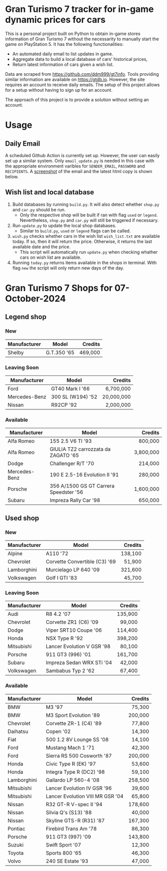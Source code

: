# Gran Turismo 7 tracker for in-game dynamic prices for cars

This is a personal project built on Python to obtain in-game stores information of Gran Turismo 7 without the necessarity to manually start the game on PlayStation 5. It has the following functionalities:

- An automated daily email to list updates in game.
- Aggregate data to build a local database of cars' historical prices,
- Return latest information of cars given a wish list.

Data are scraped from https://github.com/ddm999/gt7info. Tools providing similar information are available on https://gtdb.io. However, the site requires an account to receive daily emails. The setup of this project allows for a setup without having to sign up for an account.

The approach of this project is to provide a solution without setting an account.

# Usage

## Daily Email

A scheduled Github Action is currently set up. However, the user can easily set up a similar system. Only `email_update.py` is needed in this case with the appropriate environment varibles for `SENDER_EMAIL`, `PASSWORD` and `RECIPIENTS`. A [screenshot](https://raw.githubusercontent.com/marcohoucheng/Gran-Turismo-7-Price-Tracker/main/data/email_screenshot.png) of the email and the latest html copy is shown below.

## Wish list and local database

1. Build databases by running `build.py`. It will also detect whether `shop.py` and `car.py` should be run.
    - Only the respective shop will be built if ran with flag `used` or `legend`. Nevertheless, `shop.py` and `car.py` will still be triggered if necessary.
2. Run `update.py` to update the local shop databases.
    - Similar to `build.py`, `used` or `legend` flags can be called.
3. `wish.py` checks whether cars in the wish list `wish_list.txt` are available today. If so, then it will return the price. Otherwise, it returns the last available date and the price.
    - This script will automatically run `update.py` when checking whather cars on wish list are available.
4. Running `today.py` returns items available in the shops in terminal. With flag `new` the script will only return new days of the day.


# Gran Turismo 7 Shops for 07-October-2024



## Legend shop

### New
 | Manufacturer | Model | Credits |
 | --- | --- | --: |
|Shelby|G.T.350 '65|469,000|

### Leaving Soon
 | Manufacturer | Model | Credits |
 | --- | --- | --: |
|Ford|GT40 Mark I '66|6,700,000|
|Mercedes-Benz|300 SL (W194) '52|20,000,000|
|Nissan|R92CP '92|2,000,000|

### Available
 | Manufacturer | Model | Credits |
 | --- | --- | --: |
|Alfa Romeo|155 2.5 V6 TI '93|800,000|
|Alfa Romeo|GIULIA TZ2 carrozzata da ZAGATO '65|3,800,000|
|Dodge|Challenger R/T '70|214,000|
|Mercedes-Benz|190 E 2.5-16 Evolution II '91|280,000|
|Porsche|356 A/1500 GS GT Carrera Speedster '56|1,600,000|
|Subaru|Impreza Rally Car '98|650,000|


## Used shop

### New
 | Manufacturer | Model | Credits |
 | --- | --- | --: |
|Alpine|A110 '72|138,100|
|Chevrolet|Corvette Convertible (C3) '69|51,900|
|Lamborghini|Murcielago LP 640 '09|321,600|
|Volkswagen|Golf I GTI '83|45,700|

### Leaving Soon
 | Manufacturer | Model | Credits |
 | --- | --- | --: |
|Audi|R8 4.2 '07|135,900|
|Chevrolet|Corvette ZR1 (C6) '09|99,000|
|Dodge|Viper SRT10 Coupe '06|114,400|
|Honda|NSX Type R '92|398,200|
|Mitsubishi|Lancer Evolution V GSR '98|80,100|
|Porsche|911 GT3 (996) '01|161,700|
|Subaru|Impreza Sedan WRX STi '04|42,000|
|Volkswagen|Sambabus Typ 2 '62|67,400|

### Available
 | Manufacturer | Model | Credits |
 | --- | --- | --: |
|BMW|M3 '97|75,300|
|BMW|M3 Sport Evolution '89|200,000|
|Chevrolet|Corvette ZR-1 (C4) '89|77,800|
|Daihatsu|Copen '02|14,300|
|Fiat|500 1.2 8V Lounge SS '08|14,100|
|Ford|Mustang Mach 1 '71|42,300|
|Ford|Sierra RS 500 Cosworth '87|200,000|
|Honda|Civic Type R (EK) '97|53,600|
|Honda|Integra Type R (DC2) '98|59,100|
|Lamborghini|Gallardo LP 560-4 '08|258,500|
|Mitsubishi|Lancer Evolution IV GSR '96|39,600|
|Mitsubishi|Lancer Evolution VIII MR GSR '04|65,800|
|Nissan|R32 GT-R V-spec II '94|178,600|
|Nissan|Silvia Q's (S13) '88|40,000|
|Nissan|Skyline GTS-R (R31) '87|167,300|
|Pontiac|Firebird Trans Am '78|86,300|
|Porsche|911 GT3 (997) '09|143,800|
|Suzuki|Swift Sport '07|12,300|
|Toyota|Sports 800 '65|46,300|
|Volvo|240 SE Estate '93|47,000|
